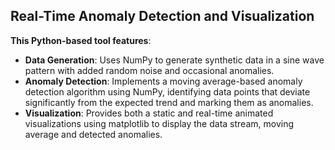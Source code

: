 ## Real-Time Anomaly Detection and Visualization 

**This Python-based tool features**: 
- **Data Generation**: Uses NumPy to generate synthetic data in a sine wave pattern with added random noise and occasional anomalies.
- **Anomaly Detection**: Implements a moving average-based anomaly detection algorithm using NumPy, identifying data points that deviate significantly from the expected trend and marking them as anomalies.
- **Visualization**: Provides both a static and real-time animated visualizations using matplotlib to display the data stream, moving average and detected anomalies. 
